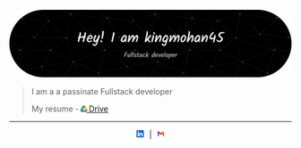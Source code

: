 ![Header](./assets/header.png)
<!-- Generated by using https://leviarista.github.io/github-profile-header-generator/ -->
> I am a a passinate Fullstack developer
>
> My resume - <a href="https://drive.google.com/file/d/1d7seVXSQ-OQD9Gs2AfBtpWOUddn6s0Jd/view"><img src="./assets/gdrive.png" alt="image" width="14" height="auto" style="margin:-2px"> Drive</a>


---
<div style="display: flex; justify-content: center;align-items:center">
<a href="https://www.linkedin.com/in/kingmohan45/"><img src="./assets/In-Blue-40@2x.png" alt="image" width="13" height="auto" style="margin: 0 10px;"></a>|
<a href="mailto:ragamsettymohankumar@gmail.com"><img src="./assets/gmail.png" alt="image" width="13" height="auto" style="margin: 0 10px;"> </a>
</div>